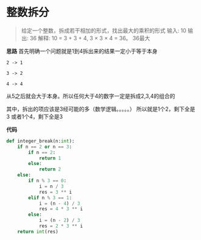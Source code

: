 # 整数拆分
> 给定一个整数，拆成若干相加的形式，找出最大的乘积的形式
输入: 10
输出: 36
解释: 10 = 3 + 3 + 4, 3 × 3 × 4 = 36。
36最大

**思路**
首先明确一个问题就是1到4拆出来的结果一定小于等于本身

`
2 -> 1
`

`
3 -> 2
`

`
4 -> 4
`

从5之后就会大于本身。所以任何大于4的数字一定是拆成2,3,4的组合的

其中，拆出的项应该是3经可能的多（数学逻辑。。。。。）
所以就是1个2，剩下全是3
或者1个4，剩下全是3

**代码**

```python
def integer_break(n:int):
    if n == 2 or n == 3:
        if n == 2:
            return 1
        else:
            return 2
    else:
        if n % 3 == 0:
            i = n / 3
            res = 3 ** i
        elif n % 3 == 1:
            i = (n - 4) / 3
            res = 4 * 3 ** i
        else:
            i = (n - 2) / 3
            res = 2 * 3 ** i
    return int(res)
```

